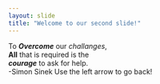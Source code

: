 ```yaml
---
layout: slide
title: "Welcome to our second slide!"
---
```

To __*Overcome*__ our *challanges*,<br/>
**All** that is required is the<br/>
__*courage*__ to ask for help.<br/>
                    -Simon Sinek
Use the left arrow to go back!
